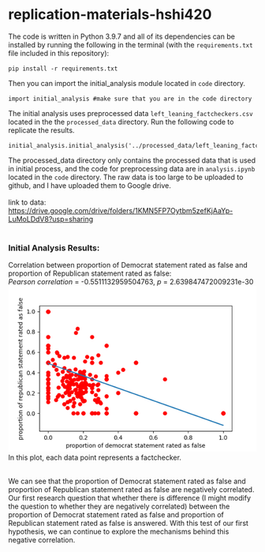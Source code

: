 # replication-materials-hshi420
The code is written in Python 3.9.7 and all of its dependencies can be installed by running the following in the terminal (with the ``requirements.txt`` file included in this repository): 
```
pip install -r requirements.txt
```
Then you can import the initial_analysis module located in ``code`` directory.
```
import initial_analysis #make sure that you are in the code directory
```
The initial analysis uses preprocessed data ``left_leaning_factcheckers.csv`` located in the the ``processed_data`` directory. Run the following code to replicate the results.
```
initial_analysis.initial_analysis('../processed_data/left_leaning_factcheckers.csv')
```
The processed_data directory only contains the processed data that is used in initial process, and the code for preprocessing data are in ``analysis.ipynb`` located in the ``code`` directory. The raw data is too large to be uploaded to github, and I have uploaded them to Google drive.
</br></br>
link to data: https://drive.google.com/drive/folders/1KMN5FP7Oytbm5zefKjAaYp-LuMoLDdV8?usp=sharing
</br></br>
### Initial Analysis Results:
Correlation between proportion of Democrat statement rated as false and proportion of Republican statement rated as false: </br>
*Pearson correlation* = -0.5511132959504763, *p* = 2.639847472009231e-30
![plot](README_file/initial_analysis.png) </br>
In this plot, each data point represents a factchecker. </br></br>

We can see that the proportion of Democrat statement rated as false and proportion of Republican statement rated as false are negatively correlated. Our first research question that whether there is difference (I might modify the question to whether they are negatively correlated) between the proportion of Democrat statement rated as false and proportion of Republican statement rated as false is answered. With this test of our first hypothesis, we can continue to explore the mechanisms behind this negative correlation.

